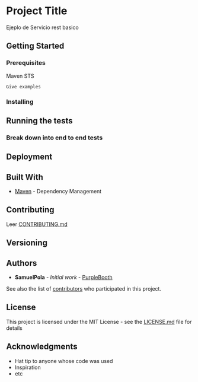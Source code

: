 # Project Title

Ejeplo de Servicio rest basico

## Getting Started

### Prerequisites

Maven
STS

```
Give examples
```

### Installing


## Running the tests


### Break down into end to end tests

## Deployment

## Built With

* [Maven](https://maven.apache.org/) - Dependency Management

## Contributing

Leer [CONTRIBUTING.md](https://gist.github.com/PurpleBooth/b24679402957c63ec426)

## Versioning

## Authors

* **SamuelPola** - *Initial work* - [PurpleBooth](https://github.com/PurpleBooth)

See also the list of [contributors](https://github.com/your/project/contributors) who participated in this project.

## License

This project is licensed under the MIT License - see the [LICENSE.md](LICENSE.md) file for details

## Acknowledgments

* Hat tip to anyone whose code was used
* Inspiration
* etc
